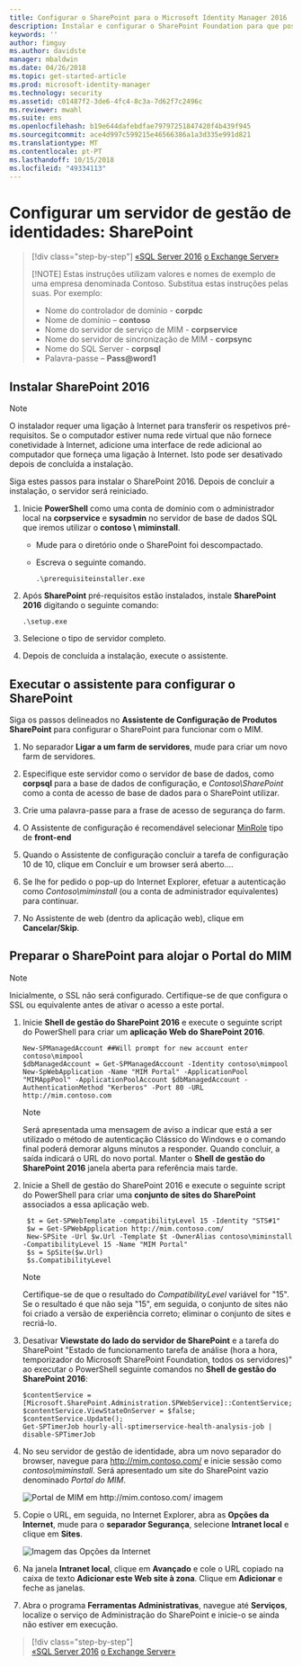 ```yaml
---
title: Configurar o SharePoint para o Microsoft Identity Manager 2016 | Documentos da Microsoft
description: Instalar e configurar o SharePoint Foundation para que possa alojar a página do Portal do MIM.
keywords: ''
author: fimguy
ms.author: davidste
manager: mbaldwin
ms.date: 04/26/2018
ms.topic: get-started-article
ms.prod: microsoft-identity-manager
ms.technology: security
ms.assetid: c01487f2-3de6-4fc4-8c3a-7d62f7c2496c
ms.reviewer: mwahl
ms.suite: ems
ms.openlocfilehash: b19e644dafebdfae79797251847420f4b439f945
ms.sourcegitcommit: ace4d997c599215e46566386a1a3d335e991d821
ms.translationtype: MT
ms.contentlocale: pt-PT
ms.lasthandoff: 10/15/2018
ms.locfileid: "49334113"
---
```

# <a name="set-up-an-identity-management-server-sharepoint"></a>Configurar um servidor de gestão de identidades: SharePoint

> [!div class="step-by-step"]
> [«SQL Server 2016](prepare-server-sql2016.md)
> [o Exchange Server»](prepare-server-exchange.md)
> 
> [!NOTE]
> Estas instruções utilizam valores e nomes de exemplo de uma empresa denominada Contoso. Substitua estas instruções pelas suas. Por exemplo:
> - Nome do controlador de domínio - **corpdc**
> - Nome de domínio – **contoso**
> - Nome do servidor de serviço de MIM - **corpservice**
> - Nome do servidor de sincronização de MIM - **corpsync**
> - Nome do SQL Server - **corpsql**
> - Palavra-passe – <strong>Pass@word1</strong>


## <a name="install-sharepoint-2016"></a>Instalar **SharePoint 2016**

> [!NOTE]
> O instalador requer uma ligação à Internet para transferir os respetivos pré-requisitos. Se o computador estiver numa rede virtual que não fornece conetividade à Internet, adicione uma interface de rede adicional ao computador que forneça uma ligação à Internet. Isto pode ser desativado depois de concluída a instalação.

Siga estes passos para instalar o SharePoint 2016. Depois de concluir a instalação, o servidor será reiniciado.

1.  Inicie **PowerShell** como uma conta de domínio com o administrador local na **corpservice** e **sysadmin** no servidor de base de dados SQL que iremos utilizar o **contoso \ miminstall**.

    -   Mude para o diretório onde o SharePoint foi descompactado.

    -   Escreva o seguinte comando.

        ```
        .\prerequisiteinstaller.exe
        ```

2.  Após **SharePoint** pré-requisitos estão instalados, instale **SharePoint 2016** digitando o seguinte comando:

    ```
    .\setup.exe
    ```

3.  Selecione o tipo de servidor completo.

4.  Depois de concluída a instalação, execute o assistente.

## <a name="run-the-wizard-to-configure-sharepoint"></a>Executar o assistente para configurar o SharePoint

Siga os passos delineados no **Assistente de Configuração de Produtos SharePoint** para configurar o SharePoint para funcionar com o MIM.

1. No separador **Ligar a um farm de servidores**, mude para criar um novo farm de servidores.

2. Especifique este servidor como o servidor de base de dados, como **corpsql** para a base de dados de configuração, e *Contoso\SharePoint* como a conta de acesso de base de dados para o SharePoint utilizar.
3. Crie uma palavra-passe para a frase de acesso de segurança do farm.

4. O Assistente de configuração é recomendável selecionar [MinRole](https://docs.microsoft.com/sharepoint/install/overview-of-minrole-server-roles-in-sharepoint-server-2016) tipo de **front-end**

5. Quando o Assistente de configuração concluir a tarefa de configuração 10 de 10, clique em Concluir e um browser será aberto....

6. Se lhe for pedido o pop-up do Internet Explorer, efetuar a autenticação como *Contoso\miminstall* (ou a conta de administrador equivalentes) para continuar.

7. No Assistente de web (dentro da aplicação web), clique em **Cancelar/Skip**.


## <a name="prepare-sharepoint-to-host-the-mim-portal"></a>Preparar o SharePoint para alojar o Portal do MIM

> [!NOTE]
> Inicialmente, o SSL não será configurado. Certifique-se de que configura o SSL ou equivalente antes de ativar o acesso a este portal.

1. Inicie **Shell de gestão do SharePoint 2016** e execute o seguinte script do PowerShell para criar um **aplicação Web do SharePoint 2016**.

    ```
    New-SPManagedAccount ##Will prompt for new account enter contoso\mimpool 
    $dbManagedAccount = Get-SPManagedAccount -Identity contoso\mimpool
    New-SpWebApplication -Name "MIM Portal" -ApplicationPool "MIMAppPool" -ApplicationPoolAccount $dbManagedAccount -AuthenticationMethod "Kerberos" -Port 80 -URL http://mim.contoso.com
    ```

    > [!NOTE]
    > Será apresentada uma mensagem de aviso a indicar que está a ser utilizado o método de autenticação Clássico do Windows e o comando final poderá demorar alguns minutos a responder. Quando concluir, a saída indicará o URL do novo portal. Manter o **Shell de gestão do SharePoint 2016** janela aberta para referência mais tarde.

2. Inicie a Shell de gestão do SharePoint 2016 e execute o seguinte script do PowerShell para criar uma **conjunto de sites do SharePoint** associados a essa aplicação web.

   ```
    $t = Get-SPWebTemplate -compatibilityLevel 15 -Identity "STS#1"
    $w = Get-SPWebApplication http://mim.contoso.com/
    New-SPSite -Url $w.Url -Template $t -OwnerAlias contoso\miminstall -CompatibilityLevel 15 -Name "MIM Portal"
    $s = SpSite($w.Url)
    $s.CompatibilityLevel
   ```

   > [!NOTE]
   > Certifique-se de que o resultado do *CompatibilityLevel* variável for "15". Se o resultado é que não seja "15", em seguida, o conjunto de sites não foi criado a versão de experiência correto; eliminar o conjunto de sites e recriá-lo.

3. Desativar **Viewstate do lado do servidor de SharePoint** e a tarefa do SharePoint "Estado de funcionamento tarefa de análise (hora a hora, temporizador do Microsoft SharePoint Foundation, todos os servidores)" ao executar o PowerShell seguinte comandos no  **Shell de gestão do SharePoint 2016**:

   ```
   $contentService = [Microsoft.SharePoint.Administration.SPWebService]::ContentService;
   $contentService.ViewStateOnServer = $false;
   $contentService.Update();
   Get-SPTimerJob hourly-all-sptimerservice-health-analysis-job | disable-SPTimerJob
   ```

4. No seu servidor de gestão de identidade, abra um novo separador do browser, navegue para http://mim.contoso.com/ e inicie sessão como *contoso\miminstall*.  Será apresentado um site do SharePoint vazio denominado *Portal do MIM*.

    ![Portal de MIM em http://mim.contoso.com/ imagem](media/prepare-server-sharepoint/MIM_DeploySP1new.png)

5. Copie o URL, em seguida, no Internet Explorer, abra as **Opções da Internet**, mude para o **separador Segurança**, selecione **Intranet local** e clique em **Sites**.

    ![Imagem das Opções da Internet](media/MIM-DeploySP2.png)

6. Na janela **Intranet local**, clique em **Avançado** e cole o URL copiado na caixa de texto **Adicionar este Web site à zona**. Clique em **Adicionar** e feche as janelas.

7. Abra o programa **Ferramentas Administrativas**, navegue até **Serviços**, localize o serviço de Administração do SharePoint e inicie-o se ainda não estiver em execução.

> [!div class="step-by-step"]  
> [«SQL Server 2016](prepare-server-sql2016.md)
> [o Exchange Server»](prepare-server-exchange.md)
